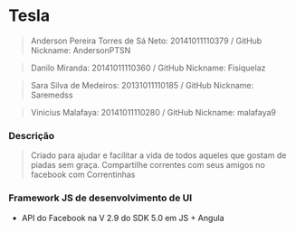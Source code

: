 # Tesla

>Anderson Pereira Torres de Sá Neto: 20141011110379 / GitHub Nickname: AndersonPTSN

>Danilo Miranda: 20141011110360 / GitHub Nickname: Fisiquelaz

>Sara Silva de Medeiros: 20131011110185 / GitHub Nickname: Saremedss

>Vinicius Malafaya: 20141011110280 / GitHub Nickname: malafaya9


### Descrição

> Criado para ajudar e facilitar a vida de todos aqueles que gostam de piadas sem graça. Compartilhe correntes com seus amigos no facebook com Correntinhas


### Framework JS de desenvolvimento de UI

- API do Facebook na V 2.9 do SDK 5.0 em JS + Angula
